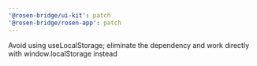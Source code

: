 ```yaml
---
'@rosen-bridge/ui-kit': patch
'@rosen-bridge/rosen-app': patch
---
```


Avoid using useLocalStorage; eliminate the dependency and work directly with window.localStorage instead
